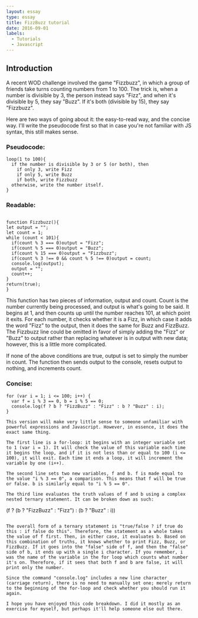 ```yaml
---
layout: essay
type: essay
title: FizzBuzz tutorial
date: 2016-09-01
labels:
  - Tutorials
  - Javascript
---
```


## Introduction
A recent WOD challenge involved the game "Fizzbuzz", in which a group of friends take turns counting numbers from 1 to 100. The trick is, when a number is divisible by 3, the person instead says "Fizz", and when it's divisible by 5, they say "Buzz". If it's both (divisible by 15), they say "Fizzbuzz".

Here are two ways of going about it: the easy-to-read way, and the concise way. I'll write the pseudocode first so that in case you're not familiar with JS syntax, this still makes sense.

### Pseudocode:
```
loop(1 to 100){
  if the number is divisible by 3 or 5 (or both), then
    if only 3, write Fizz
    if only 5, write Buzz	
    if both, write Fizzbuzz
  otherwise, write the number itself.
}

```

### Readable:
```

function Fizzbuzz(){
let output = "";
let count = 1;
while (count < 101){
  if(count % 3 === 0)output = "Fizz";
  if(count % 5 === 0)output = "Buzz";
  if(count % 15 === 0)output = "Fizzbuzz";
  if(count % 3 !== 0 && count % 5 !== 0)output = count;
  console.log(output);
  output = "";
  count++;
}
return(true);
}
```
This function has two pieces of information, output and count. Count is the number currently being processed, and output is what's going to be said. It begins at 1, and then counts up until the number reaches 101, at which point it exits. For each number, it checks whether it is a Fizz, in which case it adds the word "Fizz" to the output, then it does the same for Buzz and FizzBuzz. The Fizzbuzz line could be omitted in favor of simply adding the "Fizz" or "Buzz" to output rather than replacing whatever is in output with new data; however, this is a little more complicated.

If none of the above conditions are true, output is set to simply the number in count. The function then sends output to the console, resets output to nothing, and increments count.

### Concise:
```
for (var i = 1; i <= 100; i++) {
  var f = i % 3 == 0, b = i % 5 == 0;
  console.log(f ? b ? "FizzBuzz" : "Fizz" : b ? "Buzz" : i);
}

This version will make very little sense to someone unfamiliar with powerful expressions and Javascript. However, in essence, it does the exact same thing.

The first line is a for-loop: it begins with an integer variable set to 1 (var i = 1). It will check the value of this variable each time it begins the loop, and if it is not less than or equal to 100 (i <= 100), it will exit. Each time it ends a loop, it will increment the variable by one (i++).

The second line sets two new variables, f and b. f is made equal to the value "i % 3 == 0", a comparison. This means that f will be true or false. b is similarly equal to "i % 5 == 0".

The third line evaluates the truth values of f and b using a complex nested ternary statement. It can be broken down as such:

```

(f ? (b ? "FizzBuzz" : "Fizz") : (b ? "Buzz" : i))
```

The overall form of a ternary statement is "true/false ? if true do this : if false do this". Therefore, the statement as a whole takes the value of f first. Then, in either case, it evaluates b. Based on this combination of truths, it knows whether to print Fizz, Buzz, or FizzBuzz. If it goes into the "false" side of f, and then the "false" side of b, it ends up with a single i character. If you remember, i was the name of the variable in the for loop which counts what number it's on. Therefore, if it sees that both f and b are false, it will print only the number.

Since the command "console.log" includes a new line character (carriage return), there is no need to manually set one; merely return to the beginning of the for-loop and check whether you should run it again.

I hope you have enjoyed this code breakdown. I did it mostly as an exercise for myself, but perhaps it'll help someone else out there.